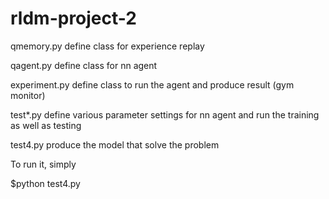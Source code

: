 # rldm-project-2

qmemory.py define class for experience replay

qagent.py define class for nn agent

experiment.py define class to run the agent and produce result (gym monitor)

test*.py define various parameter settings for nn agent and run the training as well as testing

test4.py produce the model that solve the problem

To run it, simply

$python test4.py
